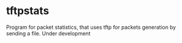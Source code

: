 # tftpstats
Program for packet statistics, that uses tftp for packets generation by sending a file. Under development
